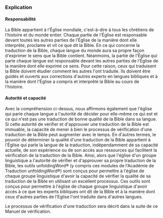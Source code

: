 ### Explication

#### Responsabilité

La Bible appartient à l'Église mondiale, c'est-à-dire à tous les chrétiens de l'histoire et du monde entier. Chaque partie de l'Église est responsable devant toutes les autres parties de l'Église de la manière dont elle interprète, proclame et vit ce que dit la Bible. En ce qui concerne la traduction de la Bible, chaque langue du monde aura sa propre façon d'exprimer le sens que la Bible contient. Néanmoins, la partie de l'Église qui parle chaque langue est responsable devant les autres parties de l'Église de la manière dont elle exprime ce sens. Pour cette raison, ceux qui traduisent la Bible doivent étudier comment les autres l'ont traduite. Ils doivent être guidés et ouverts aux corrections d'autres experts en langues bibliques et à la manière dont l'Église a compris et interprété la Bible au cours de l'histoire.

#### Autorité et capacité

Avec la compréhension ci-dessus, nous affirmons également que l'église qui parle chaque langue a l'autorité de décider pour elle-même ce qui est et ce qui n'est pas une traduction de bonne qualité de la Bible dans sa langue. Si cette autorité de vérifier et d'approuver une traduction de la Bible est immuable, la capacité de mener à bien le processus de vérification d'une traduction de la Bible peut augmenter avec le temps. En d'autres termes, le pouvoir de déterminer la qualité d'une traduction de la Bible appartient à l'Église qui parle la langue de la traduction, indépendamment de sa capacité actuelle, de son expérience ou de son accès aux ressources qui facilitent la vérification de la traduction de la Bible. Ainsi, alors que l'église d'un groupe linguistique a l'autorité de vérifier et d'approuver sa propre traduction de la Bible, les outils unfoldingWord® (y compris ces modules de l'Académie de Traduction unfoldingWord®) sont conçus pour permettre à l'église de chaque groupe linguistique d'avoir la capacité de vérifier la qualité de sa traduction de la Bible en utilisant un excellent processus. Ces outils sont conçus pour permettre à l'église de chaque groupe linguistique d'avoir accès à ce que les experts bibliques ont dit de la Bible et à la manière dont ceux d'autres parties de l'Eglise l'ont traduite dans d'autres langues.

Le processus de vérification d'une traduction sera décrit dans la suite de ce Manuel de vérification.
